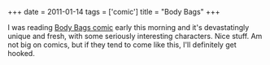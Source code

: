 +++
date = 2011-01-14
tags = ['comic']
title = "Body Bags"
+++

I was reading [Body Bags comic] early this morning and it\'s
devastatingly unique and fresh, with some seriously interesting
characters. Nice stuff. Am not big on comics, but if they tend to come
like this, I\'ll definitely get hooked.

  [Body Bags comic]: http://en.wikipedia.org/wiki/Body_Bags_(comics)
